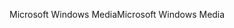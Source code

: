 <span data-ttu-id="d2c0e-101">Microsoft Windows Media</span><span class="sxs-lookup"><span data-stu-id="d2c0e-101">Microsoft Windows Media</span></span>